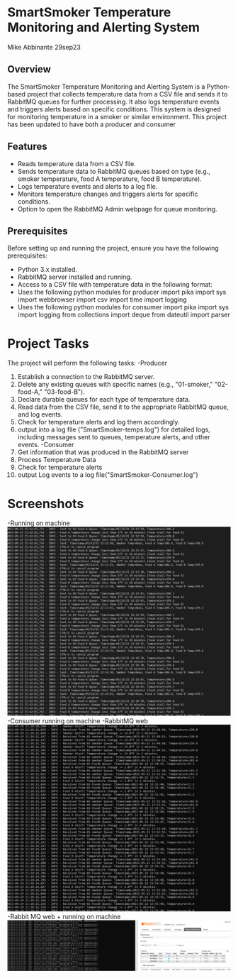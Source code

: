 # SmartSmoker Temperature Monitoring and Alerting System
Mike Abbinante
29sep23
## Overview

The SmartSmoker Temperature Monitoring and Alerting System is a Python-based project that collects temperature data from a CSV file and sends it to RabbitMQ queues for further processing. It also logs temperature events and triggers alerts based on specific conditions. This system is designed for monitoring temperature in a smoker or similar environment. This project has been updated to have both a producer and consumer

## Features

- Reads temperature data from a CSV file.
- Sends temperature data to RabbitMQ queues based on type (e.g., smoker temperature, food A temperature, food B temperature).
- Logs temperature events and alerts to a log file.
- Monitors temperature changes and triggers alerts for specific conditions.
- Option to open the RabbitMQ Admin webpage for queue monitoring.

## Prerequisites

Before setting up and running the project, ensure you have the following prerequisites:

- Python 3.x installed.
- RabbitMQ server installed and running.
- Access to a CSV file with temperature data in the following format:
- Uses the following python modules for producer
    import pika
    import sys
    import webbrowser
    import csv
    import time
    import logging
- Uses the following python modules for consumer
    import pika
    import sys
    import logging
    from collections import deque
    from dateutil import parser
# Project Tasks
The project will perform the following tasks:
-Producer
   1. Establish a connection to the RabbitMQ server.
   2. Delete any existing queues with specific names (e.g., "01-smoker," "02-food-A," "03-food-B").
   3. Declare durable queues for each type of temperature data.
   4. Read data from the CSV file, send it to the appropriate RabbitMQ queue, and log events.
   5. Check for temperature alerts and log them accordingly.
   6. output into a log file ("SmartSmoker-temps.log") for detailed logs, including messages sent to queues, temperature alerts, and other events.
-Consumer
   1. Get information that was produced in the RabbitMQ server
   2. Process Temperature Data
   3. Check for temperature alerts
   4. output Log events to a log file("SmartSmoker-Consumer.log")
# Screenshots
-Running on machine 
![Alt text](<Producer running.PNG>)
-Consumer running on machine
-RabbitMQ web![Alt text](Alerts.PNG)
-Rabbit MQ web + running on machine
![Alt text](<Alerts and Rabbit MQ.PNG>)